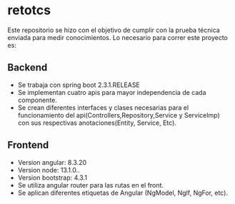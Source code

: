 # retotcs
Este repositorio se hizo con el objetivo de cumplir con la prueba técnica enviada para medir conocimientos. Lo necesario para correr este proyecto es:

## Backend
- Se trabaja con spring boot 2.3.1.RELEASE
- Se implementan cuatro apis para mayor independencia de cada componente.
- Se crean diferentes interfaces y clases necesarias para el funcionamiento del api(Controllers,Repository,Service y ServiceImp) con sus respectivas anotaciones(Entity,   Service, Etc).

## Frontend
- Version angular: 8.3.20
- Version node: 13.1.0..
- Version bootstrap: 4.3.1
- Se utiliza angular router para las rutas en el front.
- Se aplican diferentes etiquetas de Angular (NgModel, NgIf, NgFor, etc).





